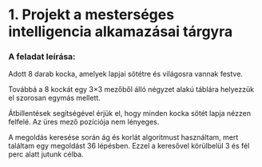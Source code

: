 # 1. Projekt a mesterséges intelligencia alkamazásai tárgyra

### A feladat leírása:
Adott 8 darab kocka, amelyek lapjai sötétre és világosra vannak festve.

Továbbá a 8 kockát egy 3×3 mezőből álló négyzet alakú táblára helyezzük el szorosan egymás mellett.

Átbillentések segítségével érjük el, hogy minden kocka sötét lapja nézzen felfelé. Az üres mező pozíciója nem lényeges.

A megoldás keresése során ág és korlát algoritmust használtam, mert találtam egy megoldást 36 lépésben. Ezzel a
keresővel körülbelül 3 és fél perc alatt jutunk célba.